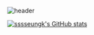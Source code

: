 ![header](https://capsule-render.vercel.app/api?type=waving&color=auto&height=200&section=header&text=Welcome%20to%20seungyeon's%20Github!%20&fontSize=28)


[![sssseungk's GitHub stats](https://github-readme-stats.vercel.app/api?username=sssseungk&include_all_commits=true&show_icons=true)](https://github.com/anuraghazra/github-readme-stats)
